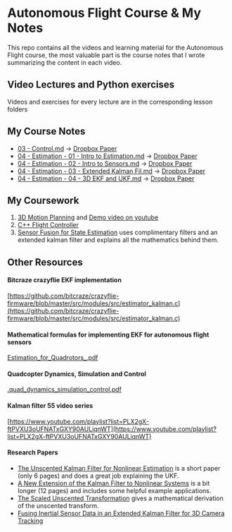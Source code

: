 # Autonomous Flight Course & My Notes
This repo contains all the videos and learning material for the Autonomous Flight course, the most valuable part is the course notes that I wrote summarizing the content in each video.

## Video Lectures and Python exercises
Videos and exercises for every lecture are in the corresponding lesson folders

## My Course Notes
* [03 - Control.md](03_-_Control.md) -> [Dropbox Paper](https://paper.dropbox.com/doc/FCND-03-Control--AzT6u4Pcin7bVTKWeuu_i5ltAQ-irVk0GzJyFZV5JC3AHSX7)
* [04 - Estimation - 01 - Intro to Estimation.md](04_-_Estimation_-_01_-_Intro_to_Estimation.md) -> [Dropbox Paper](https://paper.dropbox.com/doc/FCND-04-Estimation-01-Intro-to-Estimation-kIsPI3VdoMV7fWHkYatHm)
* [04 - Estimation - 02 - Intro to Sensors.md](04_-_Estimation_-_02_-_Intro_to_Sensors.md) -> [Dropbox Paper](https://paper.dropbox.com/doc/FCND-04-Estimation-02-Intro-to-Sensors-f8ClXg3WfHWqJ7PDUqbwG)
* [04 - Estimation - 03 - Extended Kalman Fil.md](04_-_Estimation_-_03_-_Extended_Kalman_Fil.md) -> [Dropbox Paper](https://paper.dropbox.com/doc/FCND-04-Estimation-03-Extended-Kalman-Filters-2cV3UVce34YuHNVbcboxj)
* [04 - Estimation - 04 - 3D EKF and UKF.md](04_-_Estimation_-_04_-_3D_EKF_and_UKF.md) -> [Dropbox Paper](https://paper.dropbox.com/doc/FCND-04-Estimation-04-3D-EKF-and-UKF--AzSAYnPZi7f9Pab7T0DCt0LUAg-1s16stgLENx2NRjvmlgIA)

## My Coursework

1. [3D Motion Planning](https://github.com/arush/motion-planning-project) and [Demo video on youtube](https://www.youtube.com/watch?v=VtXHbCOOd1I&feature=youtu.be)
2. [C++ Flight Controller](https://github.com/arush/flight-controller)
3. [Sensor Fusion for State Estimation](https://github.com/arush/state-estimation) uses complimentary filters and an extended kalman filter and explains all the mathematics behind them.

## Other Resources

#### Bitcraze crazyflie EKF implementation
[https://github.com/bitcraze/crazyflie-firmware/blob/master/src/modules/src/estimator_kalman.c](https://github.com/bitcraze/crazyflie-firmware/blob/master/src/modules/src/estimator_kalman.c)

#### Mathematical formulas for implementing EKF for autonomous flight sensors
[Estimation_for_Quadrotors_.pdf](Estimation_for_Quadrotors_.pdf)

#### Quadcopter Dynamics, Simulation and Control
[.quad_dynamics_simulation_control.pdf](.quad_dynamics_simulation_control.pdf)

#### Kalman filter 55 video series
[https://www.youtube.com/playlist?list=PLX2gX-ftPVXU3oUFNATxGXY90AULiqnWT](https://www.youtube.com/playlist?list=PLX2gX-ftPVXU3oUFNATxGXY90AULiqnWT)

#### Research Papers
- [The Unscented Kalman Filter for Nonlinear Estimation](https://www.seas.harvard.edu/courses/cs281/papers/unscented.pdf) is a short paper (only 6 pages) and does a great job explaining the UKF.
- [A New Extension of the Kalman Filter to Nonlinear Systems](http://citeseerx.ist.psu.edu/viewdoc/download?doi=10.1.1.5.2891&rep=rep1&type=pdf) is a bit longer (12 pages) and includes some helpful example applications.
- [The Scaled Unscented Transformation](https://www.cs.unc.edu/~welch/kalman/media/pdf/ACC02-IEEE1357.PDF) gives a mathematical derivation of the unscented transform.
- [Fusing Inertial Sensor Data in an Extended Kalman Filter for 3D Camera Tracking](https://eresearch.ozyegin.edu.tr/bitstream/handle/10679/947/Fusing%20inertial%20sensor%20data%20in%20an%20extended%20kalman%20filter%20for%203D%20camera%20tracking.pdf?sequence=2&isAllowed=y)

